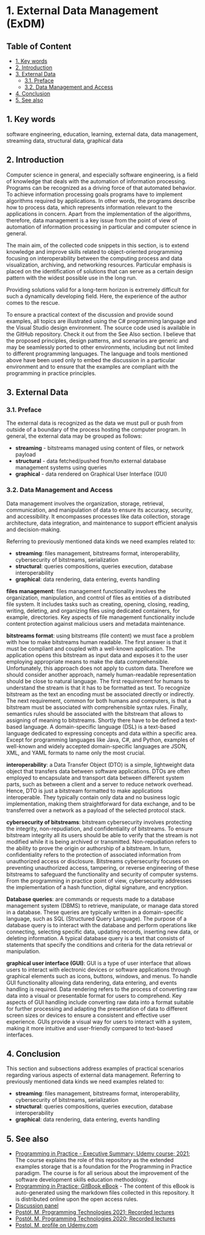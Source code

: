 # 1. External Data Management (ExDM) <!-- omit in toc -->

## Table of Content <!-- omit in toc -->

- [1. Key words](#1-key-words)
- [2. Introduction](#2-introduction)
- [3. External Data](#3-external-data)
  - [3.1. Preface](#31-preface)
  - [3.2. Data Management and Access](#32-data-management-and-access)
- [4. Conclusion](#4-conclusion)
- [5. See also](#5-see-also)

## 1. Key words

software engineering, education, learning, external data, data management, streaming data, structural data, graphical data

## 2. Introduction

Computer science in general, and especially software engineering, is a field of knowledge that deals with the automation of information processing. Programs can be recognized as a driving force of that automated behavior. To achieve information processing goals programs have to implement algorithms required by applications. In other words, the programs describe how to process data, which represents information relevant to the applications in concern. Apart from the implementation of the algorithms, therefore, data management is a key issue from the point of view of automation of information processing in particular and computer science in general.

The main aim, of the collected code snippets in this section, is to extend knowledge and improve skills related to object-oriented programming focusing on interoperability between the computing process and data visualization, archiving, and networking resources. Particular emphasis is placed on the identification of solutions that can serve as a certain design pattern with the widest possible use in the long run.

Providing solutions valid for a long-term horizon is extremely difficult for such a dynamically developing field. Here, the experience of the author comes to the rescue.

To ensure a practical context of the discussion and provide sound examples, all topics are illustrated using the C\# programming language and the Visual Studio design environment. The source code used is available in the GitHub repository. Check it out from the See Also section. I believe that the proposed principles, design patterns, and scenarios are generic and may be seamlessly ported to other environments, including but not limited to different programming languages. The language and tools mentioned above have been used only to embed the discussion in a particular environment and to ensure that the examples are compliant with the programming in practice principles.

## 3. External Data

### 3.1. Preface

The external data is recognized as the data we must pull or push from outside of a boundary of the process hosting the computer program. In general, the external data may be grouped as follows:

- **streaming** - bitstreams managed using content of files, or network payload
- **structural** - data fetched/pushed from/to external database management systems using queries
- **graphical** - data rendered on Graphical User Interface (GUI)

### 3.2. Data Management and Access

Data management involves the organization, storage, retrieval, communication, and manipulation of data to ensure its accuracy, security, and accessibility. It encompasses processes like data collection, storage architecture, data integration, and maintenance to support efficient analysis and decision-making.

Referring to previously mentioned data kinds we need examples related to:

- **streaming**: files management, bitstreams format, interoperability, cybersecurity of bitstreams, serialization
- **structural**: queries compositions, queries execution, database interoperability
- **graphical**: data rendering, data entering, events handling

**files management**: files management functionality involves the organization, manipulation, and control of files as entities of a distributed file system. It includes tasks such as creating, opening, closing, reading, writing, deleting, and organizing files using dedicated containers, for example, directories. Key aspects of file management functionality include content protection against malicious users and metadata maintenance.

**bitstreams format**: using bitstreams (file content) we must face a problem with how to make bitstreams human readable. The first answer is that it must be compliant and coupled with a well-known application. The application opens this bitstream as input data and exposes it to the user employing appropriate means to make the data comprehensible. Unfortunately, this approach does not apply to custom data. Therefore we should consider another approach, namely human-readable representation should be close to natural language.  The first requirement for humans to understand the stream is that it has to be formatted as text. To recognize bitstream as the text an encoding must be associated directly or indirectly. The next requirement, common for both humans and computers, is that a bitstream must be associated with comprehensible syntax rules. Finally, semantics rules should be associated with the bitstream that allows to assigning of meaning to bitstreams. Shortly there have to be defined a text-based language. A domain-specific language (DSL) is a text-based language dedicated to expressing concepts and data within a specific area. Except for programming languages like Java, C#, and Python, examples of well-known and widely accepted domain-specific languages are JSON, XML, and YAML formats to name only the most crucial.

**interoperability**: a Data Transfer Object (DTO) is a simple, lightweight data object that transfers data between software applications. DTOs are often employed to encapsulate and transport data between different system parts, such as between a client and a server to reduce network overhead.  Hence, DTO is just a bitstream formatted to make applications interoperable. They typically contain only data and no business logic implementation, making them straightforward for data exchange, and to be transferred over a network as a payload of the selected protocol stack.

**cybersecurity of bitstreams**: bitstream cybersecurity involves protecting the integrity, non-repudiation,  and confidentiality of bitstreams.  To ensure bitstream integrity all its users should be able to verify that the stream is not modified while it is being archived or transmitted. Non-repudiation refers to the ability to prove the origin or authorship of a bitstream. In turn, confidentiality refers to the protection of associated information from unauthorized access or disclosure. Bitstreams cybersecurity focuses on preventing unauthorized access, tampering, or reverse engineering of these bitstreams to safeguard the functionality and security of computer systems. From the programming in practice point of view, cybersecurity addresses the implementation of a hash function, digital signature, and encryption.

**Database queries**: are commands or requests made to a database management system (DBMS) to retrieve, manipulate, or manage data stored in a database. These queries are typically written in a domain-specific language,  such as SQL (Structured Query Language). The purpose of a database query is to interact with the database and perform operations like connecting, selecting specific data, updating records, inserting new data, or deleting information. A typical database query is a text that consists of statements that specify the conditions and criteria for the data retrieval or manipulation.

**graphical user interface (GUI)**: GUI is a type of user interface that allows users to interact with electronic devices or software applications through graphical elements such as icons, buttons, windows, and menus. To handle GUI functionality allowing data rendering,  data entering, and events handling is required. Data rendering refers to the process of converting raw data into a visual or presentable format for users to comprehend. Key aspects of GUI handling include converting raw data into a format suitable for further processing and adapting the presentation of data to different screen sizes or devices to ensure a consistent and effective user experience. GUIs provide a visual way for users to interact with a system, making it more intuitive and user-friendly compared to text-based interfaces.

## 4. Conclusion

This section and subsections address examples of practical scenarios regarding various aspects of external data management. Referring to previously mentioned data kinds we need examples related to:


- **streaming**: files management, bitstreams format, interoperability, cybersecurity of bitstreams, serialization
- **structural**: queries compositions, queries execution, database interoperability
- **graphical**: data rendering, data entering, events handling

## 5. See also

- [Programming in Practice - Executive Summary; Udemy course; 2021][udemyPiPES]; The course explains the role of this repository as the extended examples storage that is a foundation for the Programming in Practice paradigm. The course is for all serious about the improvement of the software development skills education methodology.
- [Programming in Practice; GitBook eBook](https://mpostol.gitbook.io/pip/) - The content of this eBook is auto-generated using the markdown files collected in this repository. It is distributed online upon the open access rules.
- [Discussion panel][Discussion]
- [Postół. M, Programming Technologies 2021; Recorded lectures](https://youtube.com/playlist?list=PLC7zPvgw-YbyWXRTAe9m-ABP9YWmpLvUk)
- [Postół. M, Programming Technologies 2020; Recorded lectures](https://youtube.com/playlist?list=PLC7zPvgw-YbwOD3GaSPl6kzKhDRmmrA-9)
- [Postol. M, profile on Udemy.com][MPUdemy]

[Discussion]: https://github.com/mpostol/TP/discussions
[MPUdemy]: https://www.udemy.com/user/mariusz-postol/
[udemyPiPES]: https://www.udemy.com/course/pipintroduction/?referralCode=E1B8E460A82ECB36A835

<!--
//____________________________________________________________________________________________________________________________________
//
//  Copyright (C) 2024, Mariusz Postol LODZ POLAND.
//
//  To be in touch join the community by pressing the `Watch` button and get started commenting using the discussion panel at
//
//  https://github.com/mpostol/TP/discussions/182
//
//  by introducing yourself and telling us what you do with this community.
//_____________________________________________________________________________________________________________________________________
-->

